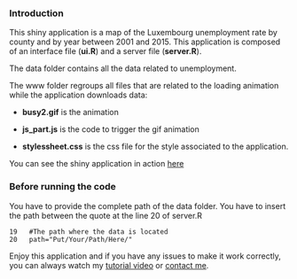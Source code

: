 ### Introduction

This shiny application is a map of the Luxembourg unemployment rate by county and by year between 2001 and 2015.
This application is  composed of an interface file (**ui.R**) and a server file (**server.R**).

The data folder contains all the data related to unemployment. 

The www folder regroups all files that are related to the loading animation while the application downloads data:

 - **busy2.gif** is the animation
 
 - **js_part.js** is the code to trigger the gif animation
 
 - **stylessheet.css** is the css file for the style associated to the application.

You can see the shiny application in action [here](http://www.wozametrics.com/visualization/unemployment/)




### Before running the code

You have to provide the complete path of the data folder. You have to insert the path between the quote at the line 20 of server.R

<!-- -->

    19   #The path where the data is located
    20   path="Put/Your/Path/Here/"
    

Enjoy this application and if you have any issues to make it work correctly, you can always watch my [tutorial video](https://youtu.be/GHRZaiYh2Ac) or [contact me](mailto:kevinrosamont@ymail.com).
